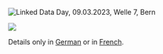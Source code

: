![Linked Data Day, 09.03.2023, Welle 7, Bern](/static-assets/img/linked-data-day-2023.jpg)
  
![   ](static-assets/img/white-space-2.jpg)
  
Details only in [German](?lang=de) or in [French](?lang=fr).

